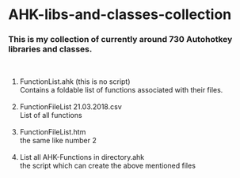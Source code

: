 # AHK-libs-and-classes-collection
### This is my collection of currently around 730 Autohotkey libraries and classes.
<bR>

1. FunctionList.ahk (this is no script)	<bR>
    Contains a foldable list of functions associated with their files. <bR><bR>
2. FunctionFileList 21.03.2018.csv <bR>
    List of all functions <bR><bR>
3. FunctionFileList.htm	<bR>
    the same like number 2 <bR><bR>
4. List all AHK-Functions in directory.ahk	<bR>
    the script which can create the above mentioned files <bR><bR>
